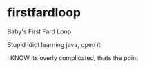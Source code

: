 # firstfardloop
Baby's First Fard Loop

Stupid idiot learning java, open it

i KNOW its overly complicated, thats the point
